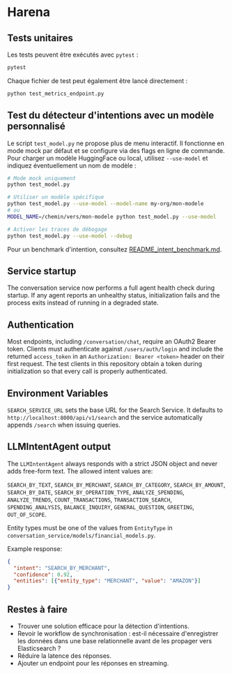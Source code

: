 # Harena

## Tests unitaires

Les tests peuvent être exécutés avec `pytest` :

```bash
pytest
```

Chaque fichier de test peut également être lancé directement :

```bash
python test_metrics_endpoint.py
```

## Test du détecteur d'intentions avec un modèle personnalisé

Le script `test_model.py` ne propose plus de menu interactif. Il fonctionne en
mode mock par défaut et se configure via des flags en ligne de commande. Pour
charger un modèle HuggingFace ou local, utilisez `--use-model` et indiquez
éventuellement un nom de modèle :

```bash
# Mode mock uniquement
python test_model.py

# Utiliser un modèle spécifique
python test_model.py --use-model --model-name my-org/mon-modele
# ou
MODEL_NAME=/chemin/vers/mon-modele python test_model.py --use-model

# Activer les traces de débogage
python test_model.py --use-model --debug
```


Pour un benchmark d'intention, consultez [README_intent_benchmark.md](README_intent_benchmark.md).

## Service startup

The conversation service now performs a full agent health check during
startup. If any agent reports an unhealthy status, initialization fails and
the process exits instead of running in a degraded state.

## Authentication

Most endpoints, including `/conversation/chat`, require an OAuth2 Bearer token.
Clients must authenticate against `/users/auth/login` and include the returned
`access_token` in an `Authorization: Bearer <token>` header on their first
request. The test clients in this repository obtain a token during
initialization so that every call is properly authenticated.

## Environment Variables

`SEARCH_SERVICE_URL` sets the base URL for the Search Service. It defaults to
`http://localhost:8000/api/v1/search` and the service automatically appends
`/search` when issuing queries.

## LLMIntentAgent output

The `LLMIntentAgent` always responds with a strict JSON object and never adds
free-form text. The allowed intent values are:

`SEARCH_BY_TEXT`, `SEARCH_BY_MERCHANT`, `SEARCH_BY_CATEGORY`,
`SEARCH_BY_AMOUNT`, `SEARCH_BY_DATE`, `SEARCH_BY_OPERATION_TYPE`,
`ANALYZE_SPENDING`, `ANALYZE_TRENDS`, `COUNT_TRANSACTIONS`,
`TRANSACTION_SEARCH`, `SPENDING_ANALYSIS`, `BALANCE_INQUIRY`,
`GENERAL_QUESTION`, `GREETING`, `OUT_OF_SCOPE`.

Entity types must be one of the values from `EntityType` in
`conversation_service/models/financial_models.py`.

Example response:

```json
{
  "intent": "SEARCH_BY_MERCHANT",
  "confidence": 0.92,
  "entities": [{"entity_type": "MERCHANT", "value": "AMAZON"}]
}
```

## Restes à faire

- Trouver une solution efficace pour la détection d'intentions.
- Revoir le workflow de synchronisation : est-il nécessaire d'enregistrer les données dans une base relationnelle avant de les propager vers Elasticsearch ?
- Réduire la latence des réponses.
- Ajouter un endpoint pour les réponses en streaming.

